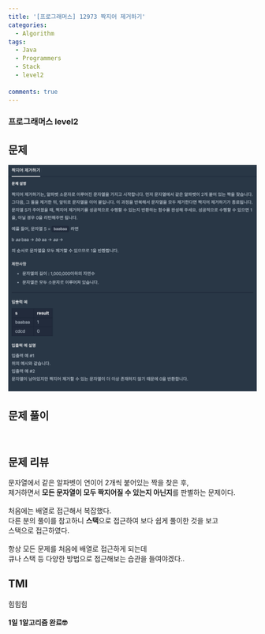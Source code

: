 ```yaml
---
title: '[프로그래머스] 12973 짝지어 제거하기'
categories:
  - Algorithm
tags:
  - Java
  - Programmers
  - Stack
  - level2

comments: true 
---
```

### 프로그래머스 level2

## 문제
 <a href="/assets/images/P12973.png"><img src="/assets/images/P12973.png"></a>
 <br/>

## 문제 풀이
<script src="https://gist.github.com/kyeahen/b8d88e97bfa881edab8e0018a89309ad.js"></script>
<br/>

## 문제 리뷰

문자열에서 같은 알파벳이 연이어 2개씩 붙어있는 짝을 찾은 후,  <br>
제거하면서 **모든 문자열이 모두 짝지어질 수 있는지 아닌지**를 판별하는 문제이다. <br>
<br>
처음에는 배열로 접근해서 복잡했다. <br>
다른 분의 풀이를 참고하니 **스택**으로 접근하여 보다 쉽게 풀이한 것을 보고 <br>
스택으로 접근하였다. <br>
<br>
항상 모든 문제를 처음에 배열로 접근하게 되는데 <br>
큐나 스택 등 다양한 방법으로 접근해보는 습관을 들여야겠다.. <br>

## TMI

힘힘힘<br>
<br/>
**1일 1알고리즘 완료🤓**


